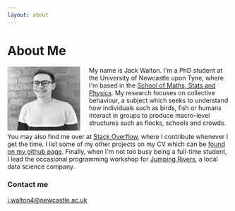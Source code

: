 ```yaml
---
layout: about
---
```


# About Me

<img style="float: left; padding-right:20px" width="165" height="145" src="/assets/portrait.jpg">

My name is Jack Walton. I'm a PhD student at the University of Newcastle upon Tyne, where I'm based in the [School of Maths, Stats and Physics](https://www.ncl.ac.uk/maths-physics/research/). My research focuses on collective behaviour, a subject which seeks to understand how individuals such as birds, fish or humans interact in groups to produce macro-level structures such as flocks, schools and crowds.

You may also find me over at [Stack Overflow](https://stackoverflow.com/users/11021886/ralph), where I contribute whenever I get the time. I list some of my other projects on my CV which can be [found on my github page](https://github.com/jwalton3141/CV/blob/master/cv.pdf). Finally, when I'm not too busy being a full-time student, I lead the occasional programming workshop for [Jumping Rivers](https://www.jumpingrivers.com/), a local data science company.

### Contact me

[j.walton4@newcastle.ac.uk](mailto:j.walton4@newcastle.ac.uk)
